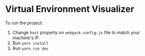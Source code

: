 # Virtual Environment Visualizer

To run the project:

1. Change `host` property on `webpack.config.js` file to match your machine's IP.
2. Run `yarn install`
3. Run `yarn run dev`
